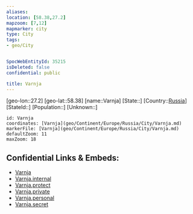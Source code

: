 ```yaml
---
aliases: 
location: [58.38,27.2]
mapzoom: [7,12] 
mapmarker: city 
type: City
tags:
- geo/City


SpocWebEntityId: 35215
isDeleted: false
confidential: public

title: Varnja
---
```

[geo-lon::27.2]
[geo-lat::58.38]
[name::Varnja]
[State::]
[Country::[Russia](geo/Continent/Europe/Russia.md)]
[StateId::]
[Population::]
[Unknown::]


```leaflet
id: Varnja
coordinates: [Varnja](geo/Continent/Europe/Russia/City/Varnja.md)
markerFile: [Varnja](geo/Continent/Europe/Russia/City/Varnja.md)
defaultZoom: 11 
maxZoom: 18
```


## Confidential Links & Embeds: 
- [Varnja](../../../../../../_public/geo/Continent/Europe/Russia/City/Varnja.md) 
- [Varnja.internal](../../../../../../_internal/geo/Continent/Europe/Russia/City/Varnja.internal.md) 
- [Varnja.protect](../../../../../../_protect/geo/Continent/Europe/Russia/City/Varnja.protect.md) 
- [Varnja.private](../../../../../../_private/geo/Continent/Europe/Russia/City/Varnja.private.md) 
- [Varnja.personal](../../../../../../_personal/geo/Continent/Europe/Russia/City/Varnja.personal.md) 
- [Varnja.secret](../../../../../../_secret/geo/Continent/Europe/Russia/City/Varnja.secret.md) 
